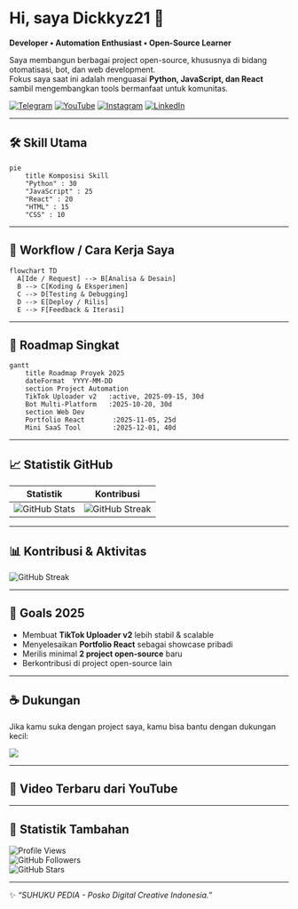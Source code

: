 # Hi, saya Dickkyz21 👋

**Developer • Automation Enthusiast • Open-Source Learner**

Saya membangun berbagai project open-source, khususnya di bidang otomatisasi, bot, dan web development.  
Fokus saya saat ini adalah menguasai **Python, JavaScript, dan React** sambil mengembangkan tools bermanfaat untuk komunitas.

[![Telegram](https://img.shields.io/badge/Telegram-Chat-2CA5E0?logo=telegram&logoColor=white)](https://t.me/+-BPNr-4VL1diZDg1)
[![YouTube](https://img.shields.io/badge/YouTube-SuhukuPedia-FF0000?logo=youtube&logoColor=white)](https://youtube.com/@SuhukuPedia)
[![Instagram](https://img.shields.io/badge/Instagram-@suhuku.pedia-E4405F?logo=instagram&logoColor=white)](https://instagram.com/suhuku.pedia)
[![LinkedIn](https://img.shields.io/badge/LinkedIn-Connect-0077B5?logo=linkedin&logoColor=white)](https://www.linkedin.com/in/arsyah211197)

---

## 🛠️ Skill Utama

```mermaid
pie
    title Komposisi Skill
    "Python" : 30
    "JavaScript" : 25
    "React" : 20
    "HTML" : 15
    "CSS" : 10
```

---


## 🔄 Workflow / Cara Kerja Saya

```mermaid
flowchart TD
  A[Ide / Request] --> B[Analisa & Desain]
  B --> C[Koding & Eksperimen]
  C --> D[Testing & Debugging]
  D --> E[Deploy / Rilis]
  E --> F[Feedback & Iterasi]
```

---

## 📅 Roadmap Singkat

```mermaid
gantt
    title Roadmap Proyek 2025
    dateFormat  YYYY-MM-DD
    section Project Automation
    TikTok Uploader v2   :active, 2025-09-15, 30d
    Bot Multi-Platform   :2025-10-20, 30d
    section Web Dev
    Portfolio React       :2025-11-05, 25d
    Mini SaaS Tool        :2025-12-01, 40d
```

---

## 📈 Statistik GitHub
| Statistik                                                                                                      | Kontribusi                                                                                        |
| -------------------------------------------------------------------------------------------------------------- | ------------------------------------------------------------------------------------------------- |
| ![GitHub Stats](https://github-readme-stats.vercel.app/api?username=dickkyz21\&show_icons=true\&theme=radical) | ![GitHub Streak](https://github-readme-streak-stats.herokuapp.com/?user=dickkyz21\&theme=radical) |

---

## 📊 Kontribusi & Aktivitas

![GitHub Streak](https://streak-stats.demolab.com?user=Dickkyz21&theme=tokyonight)  

---

## 🎯 Goals 2025
- Membuat **TikTok Uploader v2** lebih stabil & scalable  
- Menyelesaikan **Portfolio React** sebagai showcase pribadi  
- Merilis minimal **2 project open-source** baru  
- Berkontribusi di project open-source lain  

---

## ☕ Dukungan

Jika kamu suka dengan project saya, kamu bisa bantu dengan dukungan kecil:

<a href="https://trakteer.id/suhuku/tip" target="_blank"> <img src="https://img.shields.io/badge/☕-Trakteer-FF2E2E?style=for-the-badge&logo=buymeacoffee&logoColor=white" /> </a>

---

## 🎥 Video Terbaru dari YouTube

<!-- YOUTUBE:START -->
<!-- YOUTUBE:END -->

---

## 📌 Statistik Tambahan

![Profile Views](https://komarev.com/ghpvc/?username=Dickkyz21&label=Profile%20Views&color=lightgrey&style=flat)  
![GitHub Followers](https://img.shields.io/github/followers/Dickkyz21?label=Followers&style=social)  
![GitHub Stars](https://img.shields.io/github/stars/Dickkyz21?affiliations=OWNER%2CCOLLABORATOR&style=social)

---

✨ *“SUHUKU PEDIA - Posko Digital Creative Indonesia.”*
